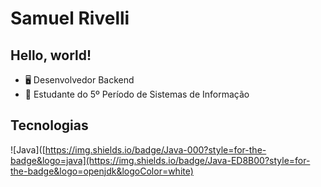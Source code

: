 # Samuel Rivelli

## Hello, world!

- 🖥️ Desenvolvedor Backend
- 📖 Estudante do 5º Período de Sistemas de Informação

## Tecnologias

![Java]([https://img.shields.io/badge/Java-000?style=for-the-badge&logo=java](https://img.shields.io/badge/Java-ED8B00?style=for-the-badge&logo=openjdk&logoColor=white)

          
          

